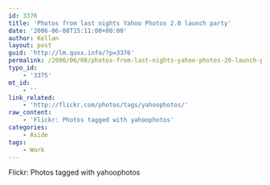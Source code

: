 ```yaml
---
id: 3376
title: 'Photos from last nights Yahoo Photos 2.0 launch party'
date: '2006-06-08T15:11:00+00:00'
author: Kellan
layout: post
guid: 'http://lm.quxx.info/?p=3376'
permalink: /2006/06/08/photos-from-last-nights-yahoo-photos-20-launch-party/
typo_id:
    - '3375'
mt_id:
    - ''
link_related:
    - 'http://flickr.com/photos/tags/yahoophotos/'
raw_content:
    - 'Flickr: Photos tagged with yahoophotos'
categories:
    - Aside
tags:
    - Work
---
```


Flickr: Photos tagged with yahoophotos